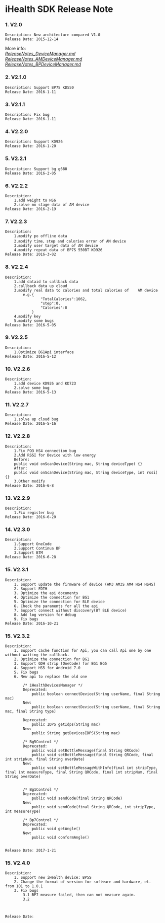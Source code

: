 # iHealth SDK Release Note


### 1. V2.0
```
Description: New architecture compared V1.0
Release Date: 2015-12-14
```
More info:   
*[ReleaseNotes_DeviceManager.md](https://github.com/iHealthDeviceLabs/iHealthDeviceLabs-Android/blob/master/doc/ReleaseNotes_DeviceManager.md)*       
*[ReleaseNotes_AMDeviceManager.md](https://github.com/iHealthDeviceLabs/iHealthDeviceLabs-Android/blob/master/doc/ReleaseNotes_AMDeviceManager.md)*  
*[ReleaseNotes_BPDeviceManager.md](https://github.com/iHealthDeviceLabs/iHealthDeviceLabs-Android/blob/master/doc/ReleaseNotes_BPDeviceManager.md)*

### 2. V2.1.0
```
Description: Support BP7S KD550 
Release Date: 2016-1-11
```

### 3. V2.1.1
```
Description: Fix bug
Release Date: 2016-1-11
```


### 4. V2.2.0
```
Description: Support KD926
Release Date: 2016-1-20
```


### 5. V2.2.1
```
Description: Support bg g680
Release Date: 2016-2-05
```


### 6. V2.2.2
```
Description: 
	1.add weight to HS6
	2.solve no stage data of AM device 
Release Date: 2016-2-19
```


### 7. V2.2.3
```
Description: 
	1.modify po offline data
	2.modify time、step and calories error of AM device
	3.modify user target data of AM device
	4.modify repeat data of BP7S 550BT KD926
Release Date: 2016-3-02
```

### 8. V2.2.4
```
Description: 
	1.add dataid to callback data
	2.callback data up cloud
	3.modify real data to calories and total calories of 	AM device
		e.g.{
				"TotalCalories":1062,
				"step":0,
				"Calories":0
			}
	4.modify key
	5.modify some bugs
Release Date: 2016-5-05
```

### 9. V2.2.5
```
Description: 
	1.Optimize BG1Api interface
Release Date: 2016-5-12
```

### 10. V2.2.6
```
Description: 
	1.add device KD926 and KD723
	2.solve some bug
Release Date: 2016-5-13
```

### 11. V2.2.7
```
Description: 
	1.solve up cloud bug
Release Date: 2016-5-16
```

### 12. V2.2.8
```
Description: 
	1.Fix PO3 HS4 connection bug
	2.Add RSSI for Device with low energy
	Before:
	public void onScanDevice(String mac, String deviceType) {}
	After:
	public void onScanDevice(String mac, String deviceType, int rssi) {}
	3.Other modify
Release Date: 2016-6-8
```

### 13. V2.2.9
```
Description: 
	1.Fix register bug
Release Date: 2016-6-20
```

### 14. V2.3.0
```
Description: 
	1.Support OneCode
	2.Support Continua BP
	3.Support BTM
Release Date: 2016-6-28
```

### 15. V2.3.1
```
Description: 
	1. Support update the firmware of device (AM3 AM3S AM4 HS4 HS4S)
	2. Support FDTH
	3. Optimize the api documents
	4. Optimize the connection for BG1
	5. Optimize the connection for BLE device
	6. Check the paraments for all the api
	7. Support connect without discovery(BT BLE device)
	8. Add log version for debug
	9. Fix bugs
Release Date: 2016-10-21
```

### 15. V2.3.2
```
Description: 
	1. Support cache function for Api, you can call Api one by one without waiting the callback. 
	2. Optimize the connection for BG1
	3. Support GDH strip (OneCode) for BG1 BG5
	4. Support HS5 for Android 7.0
	5. Fix bugs
	6. New api to replace the old one
		
		/* iHealthDevicesManager */
		Deprecated:
			public boolean connectDevice(String userName, final String mac)
		New: 
			public boolean connectDevice(String userName, final String mac, final String type)
		
		Deprecated:
			public IDPS getIdps(String mac)
		New: 
			public String getDevicesIDPS(String mac)
			
		/* Bg5Control */
		Deprecated:
			public void setBottleMessage(final String QRCode)
			public void setBottleMessage(final String QRCode, final int stripNum, final String overDate)
		New: 
			public void setBottleMessageWithInfo(final int stripType, final int measureType, final String QRCode, final int stripNum, final String overDate)
			
			
		/* Bg1Control */
		Deprecated:
			public void sendCode(final String QRCode)
		New: 
			public void sendCode(final String QRCode, int stripType, int measureType) 
			
		/* Bp7Control */
		Deprecated:
			public void getAngle()
		New: 
			public void conformAngle()
				
			
Release Date: 2017-1-21
```

### 15. V2.4.0
```
Description: 
	1. Support new iHealth device: BP5S 
	2. Change the format of version for software and hardware, et. from 101 to 1.0.1
	3. Fix bugs
		3.1 BP7 measure failed, then can not measure again.
		3.2 

				
			
Release Date: 
```